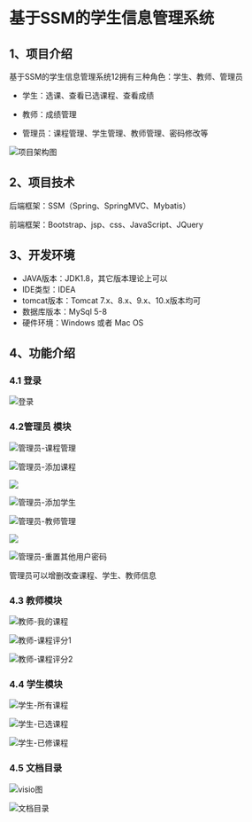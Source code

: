 # 基于SSM的学生信息管理系统



## 1、项目介绍

基于SSM的学生信息管理系统12拥有三种角色：学生、教师、管理员

- 学生：选课、查看已选课程、查看成绩

- 教师：成绩管理

- 管理员：课程管理、学生管理、教师管理、密码修改等

![项目架构图](https://project-images-1256969109.cos.ap-chongqing.myqcloud.com/Typora-Images/%E9%A1%B9%E7%9B%AE%E6%9E%B6%E6%9E%84%E5%9B%BE.jpg)

## 2、项目技术

后端框架：SSM（Spring、SpringMVC、Mybatis）

前端框架：Bootstrap、jsp、css、JavaScript、JQuery

## 3、开发环境

- JAVA版本：JDK1.8，其它版本理论上可以
- IDE类型：IDEA
- tomcat版本：Tomcat 7.x、8.x、9.x、10.x版本均可
- 数据库版本：MySql 5-8
- 硬件环境：Windows 或者 Mac OS


## 4、功能介绍

### 4.1 登录

![登录](https://project-images-1256969109.cos.ap-chongqing.myqcloud.com/Typora-Images/%E7%99%BB%E5%BD%95.jpg)

### 4.2管理员 模块

![管理员-课程管理](https://project-images-1256969109.cos.ap-chongqing.myqcloud.com/Typora-Images/%E7%AE%A1%E7%90%86%E5%91%98-%E8%AF%BE%E7%A8%8B%E7%AE%A1%E7%90%86.jpg)

![管理员-添加课程](https://project-images-1256969109.cos.ap-chongqing.myqcloud.com/Typora-Images/%E7%AE%A1%E7%90%86%E5%91%98-%E6%B7%BB%E5%8A%A0%E8%AF%BE%E7%A8%8B.jpg)

![](https://project-images-1256969109.cos.ap-chongqing.myqcloud.com/Typora-Images/%E7%AE%A1%E7%90%86%E5%91%98-%E6%B7%BB%E5%8A%A0%E8%AF%BE%E7%A8%8B.jpg)

![管理员-添加学生](https://project-images-1256969109.cos.ap-chongqing.myqcloud.com/Typora-Images/%E7%AE%A1%E7%90%86%E5%91%98-%E6%B7%BB%E5%8A%A0%E5%AD%A6%E7%94%9F.jpg)

![管理员-教师管理](https://project-images-1256969109.cos.ap-chongqing.myqcloud.com/Typora-Images/%E7%AE%A1%E7%90%86%E5%91%98-%E6%95%99%E5%B8%88%E7%AE%A1%E7%90%86.jpg)

![](https://project-images-1256969109.cos.ap-chongqing.myqcloud.com/Typora-Images/%E7%AE%A1%E7%90%86%E5%91%98-%E6%95%99%E5%B8%88%E7%AE%A1%E7%90%86.jpg)

![管理员-重置其他用户密码](https://project-images-1256969109.cos.ap-chongqing.myqcloud.com/Typora-Images/%E7%AE%A1%E7%90%86%E5%91%98-%E9%87%8D%E7%BD%AE%E5%85%B6%E4%BB%96%E7%94%A8%E6%88%B7%E5%AF%86%E7%A0%81.jpg)

管理员可以增删改查课程、学生、教师信息

### 4.3 教师模块

![教师-我的课程](https://project-images-1256969109.cos.ap-chongqing.myqcloud.com/Typora-Images/%E6%95%99%E5%B8%88-%E6%88%91%E7%9A%84%E8%AF%BE%E7%A8%8B.jpg)

![教师-课程评分1](https://project-images-1256969109.cos.ap-chongqing.myqcloud.com/Typora-Images/%E6%95%99%E5%B8%88-%E8%AF%BE%E7%A8%8B%E8%AF%84%E5%88%861.jpg)

![教师-课程评分2](https://project-images-1256969109.cos.ap-chongqing.myqcloud.com/Typora-Images/%E6%95%99%E5%B8%88-%E8%AF%BE%E7%A8%8B%E8%AF%84%E5%88%862.jpg)

### 4.4 学生模块

![学生-所有课程](https://project-images-1256969109.cos.ap-chongqing.myqcloud.com/Typora-Images/%E5%AD%A6%E7%94%9F-%E6%89%80%E6%9C%89%E8%AF%BE%E7%A8%8B.jpg)

![学生-已选课程](https://project-images-1256969109.cos.ap-chongqing.myqcloud.com/Typora-Images/%E5%AD%A6%E7%94%9F-%E5%B7%B2%E9%80%89%E8%AF%BE%E7%A8%8B.jpg)

![学生-已修课程](https://project-images-1256969109.cos.ap-chongqing.myqcloud.com/Typora-Images/%E5%AD%A6%E7%94%9F-%E5%B7%B2%E4%BF%AE%E8%AF%BE%E7%A8%8B.jpg)

### 4.5 文档目录

![visio图](https://project-images-1256969109.cos.ap-chongqing.myqcloud.com/Typora-Images/visio%E5%9B%BE.jpg)

![文档目录](https://project-images-1256969109.cos.ap-chongqing.myqcloud.com/Typora-Images/%E6%96%87%E6%A1%A3%E7%9B%AE%E5%BD%95.jpg)


